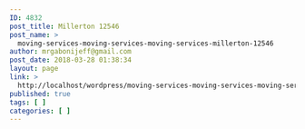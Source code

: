 ```yaml
---
ID: 4832
post_title: Millerton 12546
post_name: >
  moving-services-moving-services-moving-services-millerton-12546
author: mrgabonijeff@gmail.com
post_date: 2018-03-28 01:38:34
layout: page
link: >
  http://localhost/wordpress/moving-services-moving-services-moving-services-millerton-12546/
published: true
tags: [ ]
categories: [ ]
---
```

